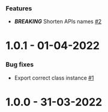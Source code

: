 ### Features
* **_BREAKING_** Shorten APIs names [#2](https://github.com/Reiryoku-Technologies/Mida-Tulipan/pull/2)

1.0.1 - 01-04-2022
===================
### Bug fixes
* Export correct class instance [#1](https://github.com/Reiryoku-Technologies/Mida-Tulipan/pull/1)

1.0.0 - 31-03-2022
===================
